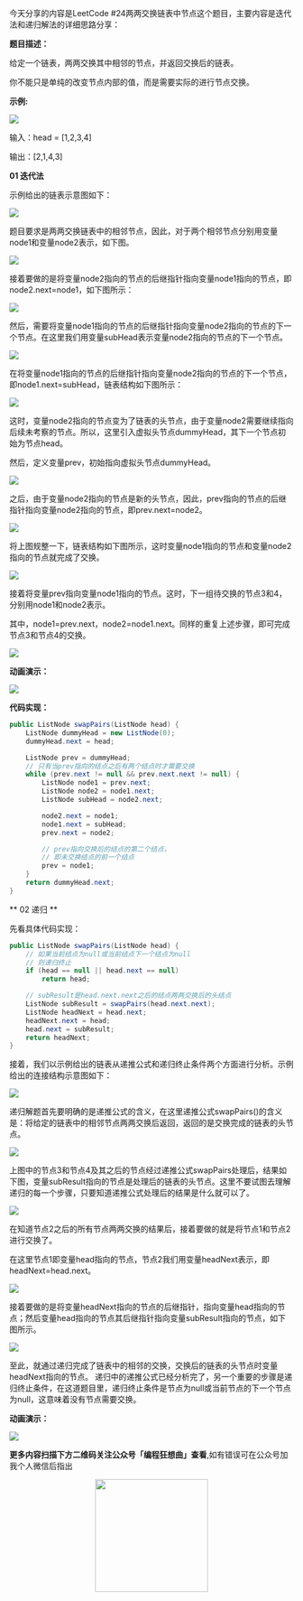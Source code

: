 今天分享的内容是LeetCode #24两两交换链表中节点这个题目，主要内容是迭代法和递归解法的详细思路分享：

**题目描述：**

给定一个链表，两两交换其中相邻的节点，并返回交换后的链表。

你不能只是单纯的改变节点内部的值，而是需要实际的进行节点交换。

**示例:**

![](../pictures/linkedlist/Leetcode24swap_ex1.jpg)


输入：head = [1,2,3,4]

输出：[2,1,4,3]

**01 迭代法**

示例给出的链表示意图如下：

![](../pictures/linkedlist/链表LeetCode24.002.jpeg)


题目要求是两两交换链表中的相邻节点，因此，对于两个相邻节点分别用变量node1和变量node2表示，如下图。

![](../pictures/linkedlist/链表LeetCode24.003.jpeg)


接着要做的是将变量node2指向的节点的后继指针指向变量node1指向的节点，即node2.next=node1，如下图所示：

![](../pictures/linkedlist/链表LeetCode24.004.jpeg)


然后，需要将变量node1指向的节点的后继指针指向变量node2指向的节点的下一个节点。在这里我们用变量subHead表示变量node2指向的节点的下一个节点。

![](../pictures/linkedlist/链表LeetCode24.005.jpeg)


在将变量node1指向的节点的后继指针指向变量node2指向的节点的下一个节点，即node1.next=subHead，链表结构如下图所示：

![](../pictures/linkedlist/链表LeetCode24.006.jpeg)


这时，变量node2指向的节点变为了链表的头节点，由于变量node2需要继续指向后续未考察的节点。所以，这里引入虚拟头节点dummyHead，其下一个节点初始为节点head。

然后，定义变量prev，初始指向虚拟头节点dummyHead。

![](../pictures/linkedlist/链表LeetCode24.009.jpeg)


之后，由于变量node2指向的节点是新的头节点，因此，prev指向的节点的后继指针指向变量node2指向的节点，即prev.next=node2。

![](../pictures/linkedlist/链表LeetCode24.010.jpeg)


将上图规整一下，链表结构如下图所示，这时变量node1指向的节点和变量node2指向的节点就完成了交换。

![](../pictures/linkedlist/链表LeetCode24.011.jpeg)


接着将变量prev指向变量node1指向的节点。这时，下一组待交换的节点3和4，分别用node1和node2表示。

其中，node1=prev.next，node2=node1.next。同样的重复上述步骤，即可完成节点3和节点4的交换。

![](../pictures/linkedlist/链表LeetCode24.012.jpeg)


**动画演示：**

![](../pictures/linkedlist/Leetcode24迭代法动画.gif)


**代码实现：**

```java
public ListNode swapPairs(ListNode head) {
    ListNode dummyHead = new ListNode(0);
    dummyHead.next = head;

    ListNode prev = dummyHead;
    // 只有当prev指向的结点之后有两个结点时才需要交换
    while (prev.next != null && prev.next.next != null) {
        ListNode node1 = prev.next;
        ListNode node2 = node1.next;
        ListNode subHead = node2.next;

        node2.next = node1;
        node1.next = subHead;
        prev.next = node2;

        // prev指向交换后的结点的第二个结点，
        // 即未交换结点的前一个结点
        prev = node1;
    }
    return dummyHead.next;
}
```



** 02 递归 **

先看具体代码实现：

```java
public ListNode swapPairs(ListNode head) {
    // 如果当前结点为null或当前结点下一个结点为null
    // 则递归终止
    if (head == null || head.next == null)
        return head;

    // subResult是head.next.next之后的结点两两交换后的头结点
    ListNode subResult = swapPairs(head.next.next);
    ListNode headNext = head.next;
    headNext.next = head;
    head.next = subResult;
    return headNext;
}
```

接着，我们以示例给出的链表从递推公式和递归终止条件两个方面进行分析。示例给出的连接结构示意图如下：

![](../pictures/linkedlist/链表LeetCode24.015.jpeg)


递归解题首先要明确的是递推公式的含义，在这里递推公式swapPairs()的含义是：将给定的链表中的相邻节点两两交换后返回，返回的是交换完成的链表的头节点。


![](../pictures/linkedlist/链表LeetCode24.017.jpeg)


上图中的节点3和节点4及其之后的节点经过递推公式swapPairs处理后，结果如下图，变量subResult指向的节点是处理后的链表的头节点。这里不要试图去理解递归的每一个步骤，只要知道递推公式处理后的结果是什么就可以了。

![](../pictures/linkedlist/链表LeetCode24.018.jpeg)


在知道节点2之后的所有节点两两交换的结果后，接着要做的就是将节点1和节点2进行交换了。

在这里节点1即变量head指向的节点，节点2我们用变量headNext表示，即headNext=head.next。

![](../pictures/linkedlist/链表LeetCode24.019.jpeg)


接着要做的是将变量headNext指向的节点的后继指针，指向变量head指向的节点；然后变量head指向的节点其后继指针指向变量subResult指向的节点，如下图所示。

![](../pictures/linkedlist/链表LeetCode24.021.jpeg)


至此，就通过递归完成了链表中的相邻的交换，交换后的链表的头节点时变量headNext指向的节点。
递归中的递推公式已经分析完了，另一个重要的步骤是递归终止条件，在这道题目里，递归终止条件是节点为null或当前节点的下一个节点为null，这意味着没有节点需要交换。

**动画演示：**

![](../pictures/linkedlist/LeetCode24递归动画演示.gif)

**更多内容扫描下方二维码关注公众号「编程狂想曲」查看**,如有错误可在公众号加我个人微信后指出
<p align='center'>
<img src="../pictures/qrcode.jpg" width=200 >
</p>
